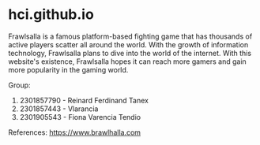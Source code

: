 # hci.github.io

Frawlsalla is a famous platform-based fighting game that has thousands of active players scatter all around the world. With the growth of information technology, Frawlsalla plans to dive into the world of the internet. With this website's existence, Frawlsalla hopes it can reach more gamers and gain more popularity in the gaming world. 

Group:
1. 2301857790 - Reinard Ferdinand Tanex
2. 2301857443 - Vlarancia
3. 2301905543 - Fiona Varencia Tendio


References:
https://www.brawlhalla.com
